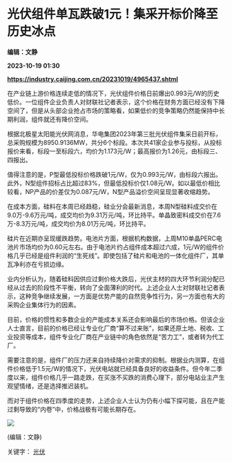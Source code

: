 # 光伏组件单瓦跌破1元！集采开标价降至历史冰点
**编辑：文静**

**2023-10-19 01:30**

**https://industry.caijing.com.cn/20231019/4965437.shtml**

在产业链上游价格连续走低的情况下，光伏组件价格日前爆出0.993元/W的历史低价。一位组件企业负责人对财联社记者表示，这个价格在财务方面已经没有下降空间了，但是从头部企业抢占市场的策略看，如果低价的竞争策略仍然能保持中长期利润，组件就还有降价空间。

根据北极星太阳能光伏网消息，华电集团2023年第三批光伏组件集采日前开标，总采购规模为8950.9136MW，共分6个标段。本次共41家企业参与投标，从投标报价来看，标段一至标段六，均价为1.173元/W；最高报价为1.26元，由标段三、四报出。

值得注意的是，P型最低投标价格跌破1元/W，仅为0.993元/W，由标段六报出。此外，N型组件招标占比超过83%，但最低投标价仅1.08元/W。如以最低价相比较看，NP产品的价差仅为0.087元/W，N型产品溢价空间呈现显著收缩趋势。

在成本方面，硅料在本周已经趋稳，硅业分会最新消息，本周N型硅料成交价在9.0万-9.6万元/吨，成交均价为9.31万元/吨，环比持平。单晶致密料成交价在7.6万-8.3万元/吨，成交均价为8.01万元/吨，环比持平。

硅片在近期亦呈现缓跌趋势。电池片方面，根据机构数据，上周M10单晶PERC电池片市场均价为0.60元左右。由于电池片约占组件成本超过六成，1元/W的组件价格几乎已经是组件利润的“生死线”。即使包括了硅片和电池的一体化组件厂，其单瓦净利亦在亏损边缘。

业内分析认为，随着硅料因供应过剩价格大跌后，光伏主材的四大环节利润分配已经从过去的阶段性不平衡，转向了全面薄利的时代。上述企业人士对财联社记者表示，这种竞争继续发展，一方面是优势产能的自然竞争性行为，另一方面也有大的采购企业集体行为的因素。

目前，价格的惯性和多数企业的产能成本关系还会影响最后的市场价格。但该企业人士直言，目前的价格已经让专业化厂商“算不过来账”，如果还原土地、税收、工业投资等成本，组件专业化厂商在产业链中的角色依然是“苦力工”，或者转为代工厂。

需要注意的是，组件厂的压力还来自持续降价对需求的抑制。根据业内测算，在组件价格低于1.5元/W的情况下，光伏电站就已经具备良好的收益条件。但今年二季度以来，组件价格几乎一路走跌，在买涨不买跌的消费心理下，部分电站业主产生观望情绪，还是选择推迟装机。

而对于组件价格在四季度的走势，上述企业人士认为仍有小幅下探可能，且在产能过剩导致的“内卷”中，价格战极有可能长期存在。

![](https://tx1.cdn.caijing.com.cn/2014-03-27/114048455.jpg)

(编辑：文静)

关键字： [光伏](https://app.caijing.com.cn/tags.php?tag=%E5%85%89%E4%BC%8F "光伏")